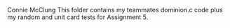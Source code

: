 Connie McClung
This folder contains my teammates dominion.c code plus my random and unit card tests for Assignment 5.
